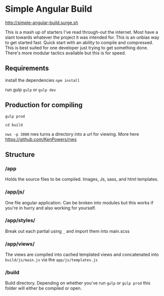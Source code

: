 # Simple Angular Build

http://simple-angular-build.surge.sh

This is a mash up of starters I've read through-out the internet. Most have a
slant towards whatever the project it was intended for. This is an unbias way to get
started fast. Quick start with an ability to compile and compressed. This is best
suited for one developer just trying to get something done. There's more modular tactics available but this is for speed.

## Requirements

install the dependencies
`npm install`

run gulp
`gulp` or `gulp dev`

## Production for compiling

`gulp prod` 

`cd build`

`nws -p 3000` nws turns a directory into a url for viewing. More here https://github.com/KenPowers/nws

## Structure

### /app
Holds the source files to be compiled. Images, Js, sass, and html templates.

### /app/js/
One file angular application. Can be broken into modules but this works if you're in
hurry and also working for yourself.

### /app/styles/
Break out each partial using `_` and import them into main.scss

### /app/views/
The views are compiled into cached templated views and concatenated into `build/js/main.js` via the `app/js/templates.js`

### /build
Build directory. Depending on whether you've run `gulp` or `gulp prod` this folder will either be compiled or open.
